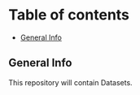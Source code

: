 # Table of contents
* [General Info](#general-info)


## General Info
This repository will contain Datasets.
